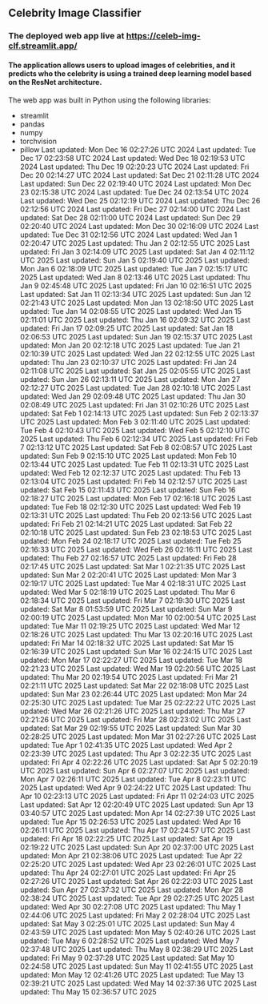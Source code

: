 ## Celebrity Image Classifier
### The deployed web app live at https://celeb-img-clf.streamlit.app/
#### The application allows users to upload images of celebrities, and it predicts who the celebrity is using a trained deep learning model based on the ResNet architecture.
The web app was built in Python using the following libraries:<br>
- streamlit
- pandas
- numpy
- torchvision
- pillow
Last updated: Mon Dec 16 02:27:26 UTC 2024
Last updated: Tue Dec 17 02:23:58 UTC 2024
Last updated: Wed Dec 18 02:19:53 UTC 2024
Last updated: Thu Dec 19 02:20:23 UTC 2024
Last updated: Fri Dec 20 02:14:27 UTC 2024
Last updated: Sat Dec 21 02:11:28 UTC 2024
Last updated: Sun Dec 22 02:19:40 UTC 2024
Last updated: Mon Dec 23 02:15:38 UTC 2024
Last updated: Tue Dec 24 02:13:54 UTC 2024
Last updated: Wed Dec 25 02:12:19 UTC 2024
Last updated: Thu Dec 26 02:12:56 UTC 2024
Last updated: Fri Dec 27 02:14:00 UTC 2024
Last updated: Sat Dec 28 02:11:00 UTC 2024
Last updated: Sun Dec 29 02:20:40 UTC 2024
Last updated: Mon Dec 30 02:16:09 UTC 2024
Last updated: Tue Dec 31 02:12:56 UTC 2024
Last updated: Wed Jan  1 02:20:47 UTC 2025
Last updated: Thu Jan  2 02:12:55 UTC 2025
Last updated: Fri Jan  3 02:14:09 UTC 2025
Last updated: Sat Jan  4 02:11:12 UTC 2025
Last updated: Sun Jan  5 02:19:40 UTC 2025
Last updated: Mon Jan  6 02:18:09 UTC 2025
Last updated: Tue Jan  7 02:15:17 UTC 2025
Last updated: Wed Jan  8 02:13:46 UTC 2025
Last updated: Thu Jan  9 02:45:48 UTC 2025
Last updated: Fri Jan 10 02:16:51 UTC 2025
Last updated: Sat Jan 11 02:13:34 UTC 2025
Last updated: Sun Jan 12 02:21:43 UTC 2025
Last updated: Mon Jan 13 02:18:50 UTC 2025
Last updated: Tue Jan 14 02:08:55 UTC 2025
Last updated: Wed Jan 15 02:11:01 UTC 2025
Last updated: Thu Jan 16 02:09:32 UTC 2025
Last updated: Fri Jan 17 02:09:25 UTC 2025
Last updated: Sat Jan 18 02:06:53 UTC 2025
Last updated: Sun Jan 19 02:15:37 UTC 2025
Last updated: Mon Jan 20 02:12:18 UTC 2025
Last updated: Tue Jan 21 02:10:39 UTC 2025
Last updated: Wed Jan 22 02:12:55 UTC 2025
Last updated: Thu Jan 23 02:10:37 UTC 2025
Last updated: Fri Jan 24 02:11:08 UTC 2025
Last updated: Sat Jan 25 02:05:55 UTC 2025
Last updated: Sun Jan 26 02:13:11 UTC 2025
Last updated: Mon Jan 27 02:12:27 UTC 2025
Last updated: Tue Jan 28 02:10:18 UTC 2025
Last updated: Wed Jan 29 02:09:48 UTC 2025
Last updated: Thu Jan 30 02:08:49 UTC 2025
Last updated: Fri Jan 31 02:10:26 UTC 2025
Last updated: Sat Feb  1 02:14:13 UTC 2025
Last updated: Sun Feb  2 02:13:37 UTC 2025
Last updated: Mon Feb  3 02:11:40 UTC 2025
Last updated: Tue Feb  4 02:10:43 UTC 2025
Last updated: Wed Feb  5 02:12:10 UTC 2025
Last updated: Thu Feb  6 02:12:34 UTC 2025
Last updated: Fri Feb  7 02:13:12 UTC 2025
Last updated: Sat Feb  8 02:08:57 UTC 2025
Last updated: Sun Feb  9 02:15:10 UTC 2025
Last updated: Mon Feb 10 02:13:44 UTC 2025
Last updated: Tue Feb 11 02:13:31 UTC 2025
Last updated: Wed Feb 12 02:12:37 UTC 2025
Last updated: Thu Feb 13 02:13:04 UTC 2025
Last updated: Fri Feb 14 02:12:57 UTC 2025
Last updated: Sat Feb 15 02:11:43 UTC 2025
Last updated: Sun Feb 16 02:18:27 UTC 2025
Last updated: Mon Feb 17 02:16:18 UTC 2025
Last updated: Tue Feb 18 02:12:30 UTC 2025
Last updated: Wed Feb 19 02:13:31 UTC 2025
Last updated: Thu Feb 20 02:13:56 UTC 2025
Last updated: Fri Feb 21 02:14:21 UTC 2025
Last updated: Sat Feb 22 02:10:18 UTC 2025
Last updated: Sun Feb 23 02:18:53 UTC 2025
Last updated: Mon Feb 24 02:18:17 UTC 2025
Last updated: Tue Feb 25 02:16:33 UTC 2025
Last updated: Wed Feb 26 02:16:11 UTC 2025
Last updated: Thu Feb 27 02:16:57 UTC 2025
Last updated: Fri Feb 28 02:17:45 UTC 2025
Last updated: Sat Mar  1 02:21:35 UTC 2025
Last updated: Sun Mar  2 02:20:41 UTC 2025
Last updated: Mon Mar  3 02:19:17 UTC 2025
Last updated: Tue Mar  4 02:18:31 UTC 2025
Last updated: Wed Mar  5 02:18:19 UTC 2025
Last updated: Thu Mar  6 02:18:34 UTC 2025
Last updated: Fri Mar  7 02:19:30 UTC 2025
Last updated: Sat Mar  8 01:53:59 UTC 2025
Last updated: Sun Mar  9 02:00:19 UTC 2025
Last updated: Mon Mar 10 02:00:54 UTC 2025
Last updated: Tue Mar 11 02:19:25 UTC 2025
Last updated: Wed Mar 12 02:18:26 UTC 2025
Last updated: Thu Mar 13 02:20:16 UTC 2025
Last updated: Fri Mar 14 02:18:32 UTC 2025
Last updated: Sat Mar 15 02:16:39 UTC 2025
Last updated: Sun Mar 16 02:24:15 UTC 2025
Last updated: Mon Mar 17 02:22:27 UTC 2025
Last updated: Tue Mar 18 02:21:23 UTC 2025
Last updated: Wed Mar 19 02:20:56 UTC 2025
Last updated: Thu Mar 20 02:19:54 UTC 2025
Last updated: Fri Mar 21 02:21:11 UTC 2025
Last updated: Sat Mar 22 02:18:08 UTC 2025
Last updated: Sun Mar 23 02:26:44 UTC 2025
Last updated: Mon Mar 24 02:25:30 UTC 2025
Last updated: Tue Mar 25 02:22:22 UTC 2025
Last updated: Wed Mar 26 02:21:26 UTC 2025
Last updated: Thu Mar 27 02:21:26 UTC 2025
Last updated: Fri Mar 28 02:23:02 UTC 2025
Last updated: Sat Mar 29 02:19:55 UTC 2025
Last updated: Sun Mar 30 02:28:25 UTC 2025
Last updated: Mon Mar 31 02:27:26 UTC 2025
Last updated: Tue Apr  1 02:41:35 UTC 2025
Last updated: Wed Apr  2 02:23:39 UTC 2025
Last updated: Thu Apr  3 02:22:35 UTC 2025
Last updated: Fri Apr  4 02:22:26 UTC 2025
Last updated: Sat Apr  5 02:20:19 UTC 2025
Last updated: Sun Apr  6 02:27:07 UTC 2025
Last updated: Mon Apr  7 02:26:11 UTC 2025
Last updated: Tue Apr  8 02:23:11 UTC 2025
Last updated: Wed Apr  9 02:24:22 UTC 2025
Last updated: Thu Apr 10 02:23:13 UTC 2025
Last updated: Fri Apr 11 02:24:03 UTC 2025
Last updated: Sat Apr 12 02:20:49 UTC 2025
Last updated: Sun Apr 13 03:40:57 UTC 2025
Last updated: Mon Apr 14 02:27:39 UTC 2025
Last updated: Tue Apr 15 02:26:53 UTC 2025
Last updated: Wed Apr 16 02:26:11 UTC 2025
Last updated: Thu Apr 17 02:24:57 UTC 2025
Last updated: Fri Apr 18 02:22:25 UTC 2025
Last updated: Sat Apr 19 02:19:22 UTC 2025
Last updated: Sun Apr 20 02:37:00 UTC 2025
Last updated: Mon Apr 21 02:38:06 UTC 2025
Last updated: Tue Apr 22 02:25:20 UTC 2025
Last updated: Wed Apr 23 02:26:01 UTC 2025
Last updated: Thu Apr 24 02:27:01 UTC 2025
Last updated: Fri Apr 25 02:27:26 UTC 2025
Last updated: Sat Apr 26 02:22:03 UTC 2025
Last updated: Sun Apr 27 02:37:32 UTC 2025
Last updated: Mon Apr 28 02:38:24 UTC 2025
Last updated: Tue Apr 29 02:27:25 UTC 2025
Last updated: Wed Apr 30 02:27:08 UTC 2025
Last updated: Thu May  1 02:44:06 UTC 2025
Last updated: Fri May  2 02:28:04 UTC 2025
Last updated: Sat May  3 02:25:01 UTC 2025
Last updated: Sun May  4 02:43:59 UTC 2025
Last updated: Mon May  5 02:40:26 UTC 2025
Last updated: Tue May  6 02:28:52 UTC 2025
Last updated: Wed May  7 02:37:48 UTC 2025
Last updated: Thu May  8 02:38:29 UTC 2025
Last updated: Fri May  9 02:37:28 UTC 2025
Last updated: Sat May 10 02:24:58 UTC 2025
Last updated: Sun May 11 02:41:55 UTC 2025
Last updated: Mon May 12 02:41:26 UTC 2025
Last updated: Tue May 13 02:39:21 UTC 2025
Last updated: Wed May 14 02:37:36 UTC 2025
Last updated: Thu May 15 02:36:57 UTC 2025
